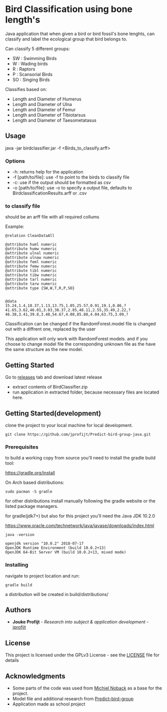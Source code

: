 # Bird Classification using bone length's

Java application that when given a bird or bird fossil's 
bone lenghts, can classify and label the ecological group that bird belongs to.

Can classify 5 different groups:
* SW    :   Swimming Birds
* W     :   Wading birds
* R     :   Raptors
* P     :   Scansorial Birds
* SO    :   Singing Birds

Classifies based on:
* Length and Diameter of Humerus
* Length and Diameter of Ulna
* Length and Diameter of Femur
* Length and Diameter of Tibiotarsus
* Length and Diameter of Taesometatasus

## Usage
java -jar birdclassifier.jar -f <Birds_to_classify.arff>

### Options
* -h: returns help for the application
* -f [path/to/file]: use -f to point to the birds to classify file
* -c: use if the output should be formatted as csv
* -o [path/to/file]: use -o to specify a output file, defaults to BirdclassificationResults.arff or .csv

### to classify file
should be an arff file
with all required collums

Example:
```
@relation CleanDataAll

@attribute huml numeric
@attribute humw numeric
@attribute ulnal numeric
@attribute ulnaw numeric
@attribute feml numeric
@attribute femw numeric
@attribute tibl numeric
@attribute tibw numeric
@attribute tarl numeric
@attribute tarw numeric
@attribute type {SW,W,T,R,P,SO}


@data
15.24,1.4,18.37,1.13,13.75,1.05,25.57,0.91,19.1,0.86,?
41.65,3.62,46.01,3.03,38.37,2.85,48.11,2.55,35.49,2.22,?
46.38,3.41,39.8,3.48,54.67,4.08,85.88,4.04,63.75,3.09,?
```

Classification can be changed if the RandomForest.model file is changed out with a diffrent one, replaced by the user

This application will only work with RandomForest models. and if you choose to change model file the corresponding unknown file as the have the same structure as the new model.

## Getting Started

Go to [releases](https://github.com/jprofijt/Predict-bird-group-java/releases) tab and download latest release

* extract contents of BirdClassifier.zip
* run application in extracted folder, because necessary files are located here.


## Getting Started(development)
clone the project to your local machine for local development.
```
git clone https://github.com/jprofijt/Predict-bird-group-java.git
```
### Prerequisites

to build a working copy from source you'll need to install the gradle build tool:

https://gradle.org/install

On Arch based distributions:

```
sudo pacman -S gradle
```

for other distributions install manually following the gradle website or the listed package managers.

for gradle(jdk7+) but also for this project you'll need the Java JDK 10.2.0

https://www.oracle.com/technetwork/java/javase/downloads/index.html

```
java -version

openjdk version "10.0.2" 2018-07-17
OpenJDK Runtime Environment (build 10.0.2+13)
OpenJDK 64-Bit Server VM (build 10.0.2+13, mixed mode)

```

### Installing

navigate to project location and run:

```
gradle build
```
a distribution will be created in build/distributions/


## Authors

* **Jouke Profijt** - *Research into subject & application development* - [jprofijt](https://github.com/jprofijt)

## License

This project is licensed under the GPLv3 License - see the [LICENSE](LICENSE) file for details

## Acknowledgments

* Some parts of the code was used from [Michiel Noback](https://github.com/MichielNoback) as a base for the project.
* Model file and additional research from [Predict-bird-group](https://github.com/jprofijt/Predict-bird-group)
* Application made as school project
